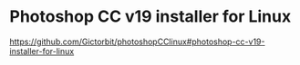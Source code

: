 
# Photoshop CC v19 installer for Linux

https://github.com/Gictorbit/photoshopCClinux#photoshop-cc-v19-installer-for-linux
